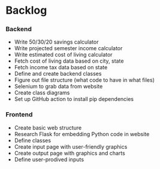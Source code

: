 # Backlog

### Backend
- Write 50/30/20 savings calculator
- Write projected semester income calculator
- Write estimated cost of living calculator
- Fetch cost of living data based on city, state
- Fetch income tax data based on state
- Define and create backend classes
- Figure out file structure (what code to have in what files)
- Selenium to grab data from website
- Create class diagrams
- Set up GitHub action to install pip dependencies

### Frontend
- Create basic web structure
- Research Flask for embedding Python code in website
- Define classes
- Create input page with user-friendly graphics
- Create output page with graphics and charts
- Define user-prodived inputs
